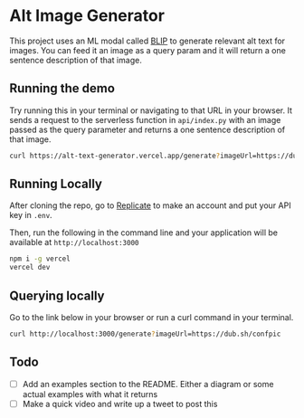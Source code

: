 # Alt Image Generator

This project uses an ML modal called [BLIP](https://github.com/salesforce/BLIP) to generate relevant alt text for images. You can feed it an image as a query param and it will return a one sentence description of that image.

## Running the demo

Try running this in your terminal or navigating to that URL in your browser. It sends a request to the serverless function in `api/index.py` with an image passed as the query parameter and returns a one sentence description of that image.

```bash
curl https://alt-text-generator.vercel.app/generate?imageUrl=https://dub.sh/confpic
```

## Running Locally

After cloning the repo, go to [Replicate](https://replicate.com/) to make an account and put your API key in `.env`.

Then, run the following in the command line and your application will be available at `http://localhost:3000`

```bash
npm i -g vercel
vercel dev
```

## Querying locally

Go to the link below in your browser or run a curl command in your terminal.

```bash
curl http://localhost:3000/generate?imageUrl=https://dub.sh/confpic
```

## Todo

- [ ] Add an examples section to the README. Either a diagram or some actual examples with what it returns
- [ ] Make a quick video and write up a tweet to post this
